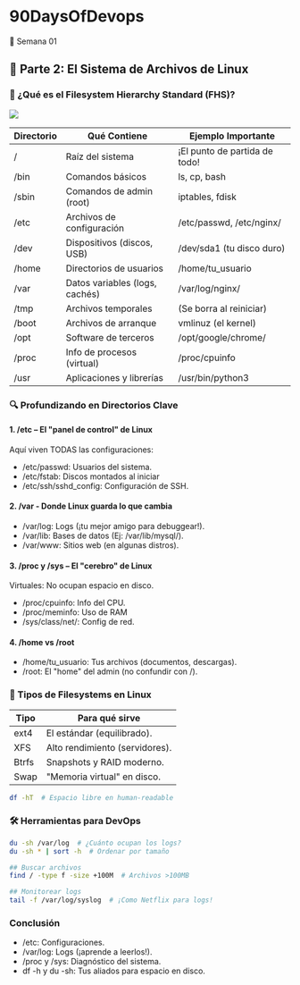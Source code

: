 # 90DaysOfDevops
🚀 Semana 01

## 🐧 Parte 2: El Sistema de Archivos de Linux

### 🌳 ¿Qué es el Filesystem Hierarchy Standard (FHS)?

![](https://90daysdevops.295devops.com/assets/images/1-6ca3021378f4a30d91183cf2cc73c3de.png)

| Directorio | Qué Contiene       | Ejemplo Importante |
|----------  |--------------------|--------------------|
| /       | Raíz del sistema     | ¡El punto de partida de todo! |
| /bin     | Comandos básicos           | ls, cp, bash            |
| /sbin     | Comandos de admin (root)           | iptables, fdisk           |
| /etc      | Archivos de configuración                | /etc/passwd, /etc/nginx/               |
| /dev       | Dispositivos (discos, USB)          | 	/dev/sda1 (tu disco duro)          |
| /home       | Directorios de usuarios             | 	/home/tu_usuario         |
| /var       | Datos variables (logs, cachés)         | 		/var/log/nginx/         |
| /tmp       | Archivos temporales                  | 		(Se borra al reiniciar)         |
| /boot       | Archivos de arranque          | 	vmlinuz (el kernel)         |
| /opt       | 	Software de terceros          | 	/opt/google/chrome/         |
| /proc       | Info de procesos (virtual)         | 	/proc/cpuinfo          |
| /usr       | 	Aplicaciones y librerías          | 		/usr/bin/python3         |


### 🔍 Profundizando en Directorios Clave

#### 1. /etc – El "panel de control" de Linux
Aquí viven TODAS las configuraciones:
- /etc/passwd: Usuarios del sistema.
- /etc/fstab: Discos montados al iniciar
- /etc/ssh/sshd_config: Configuración de SSH.

#### 2. /var - Donde Linux guarda lo que cambia
- /var/log: Logs (¡tu mejor amigo para debuggear!).
- /var/lib: Bases de datos (Ej: /var/lib/mysql/).
- /var/www: Sitios web (en algunas distros).

#### 3. /proc y /sys – El "cerebro" de Linux
Virtuales: No ocupan espacio en disco.
- /proc/cpuinfo: Info del CPU.
- /proc/meminfo: Uso de RAM
- /sys/class/net/: Config de red.

#### 4. /home vs /root
- /home/tu_usuario: Tus archivos (documentos, descargas).
- /root: El "home" del admin (no confundir con /).

### 💽 Tipos de Filesystems en Linux
|Tipo | Para qué sirve |
------|----------------|
|ext4 | El estándar (equilibrado). |
|XFS  | Alto rendimiento (servidores). |
|Btrfs | Snapshots y RAID moderno. |
|Swap | "Memoria virtual" en disco. |

```bash 
df -hT  # Espacio libre en human-readable  
```

###  🛠️ Herramientas para DevOps

```bash
du -sh /var/log  # ¿Cuánto ocupan los logs?  
du -sh * | sort -h  # Ordenar por tamaño

## Buscar archivos
find / -type f -size +100M  # Archivos >100MB  

## Monitorear logs
tail -f /var/log/syslog  # ¡Como Netflix para logs!  
```

### Conclusión
- /etc: Configuraciones.
- /var/log: Logs (¡aprende a leerlos!).
- /proc y /sys: Diagnóstico del sistema.
- df -h y du -sh: Tus aliados para espacio en disco.

